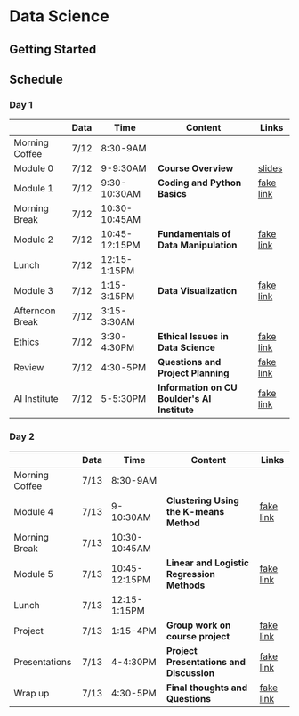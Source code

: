 # Data Science

## Getting Started

## Schedule

### Day 1
|               | Data  | Time| Content| Links |
| ------------- |------|-------| -----|-------|
| Morning Coffee| 7/12 | 8:30-9AM | | |
| Module 0      | 7/12 | 9-9:30AM | **Course Overview** | [slides](module0_dsoverview_slides.pdf)|
| Module 1      | 7/12 | 9:30-10:30AM | **Coding and Python Basics** | [fake link](#)|
| Morning Break | 7/12 | 10:30-10:45AM   |  |  |
| Module 2      | 7/12 | 10:45-12:15PM|**Fundamentals of Data Manipulation** | [fake link](#)|
| Lunch         | 7/12 | 12:15-1:15PM |     |  |
| Module 3      | 7/12 | 1:15-3:15PM      |   **Data Visualization** | [fake link](#) |
| Afternoon Break | 7/12 | 3:15-3:30AM   |  |  |
| Ethics        | 7/12 | 3:30-4:30PM      |    **Ethical Issues in Data Science** | [fake link](#) |
| Review        | 7/12 | 4:30-5PM     |   **Questions and Project Planning** | [fake link](#) |
| AI Institute  | 7/12 | 5-5:30PM     | **Information on CU Boulder's AI Institute** | [fake link](#) |

### Day 2
|               | Data  | Time| Content| Links |
| ------------- |------|-------| -----|-------|
| Morning Coffee| 7/13 | 8:30-9AM      | |  |
| Module 4      | 7/13 | 9-10:30AM     | **Clustering Using the K-means Method** | [fake link](#)|
| Morning Break | 7/13 | 10:30-10:45AM |  |  |
| Module 5      | 7/13 | 10:45-12:15PM | **Linear and Logistic Regression Methods** | [fake link](#)|
| Lunch         | 7/13 | 12:15-1:15PM  |     |  |
| Project       | 7/13 | 1:15-4PM      |   **Group work on course project** | [fake link](#) |
| Presentations | 7/13 | 4-4:30PM      |    **Project Presentations and Discussion** | [fake link](#) |
| Wrap up       | 7/13 | 4:30-5PM      |   **Final thoughts and Questions** | [fake link](#) |
